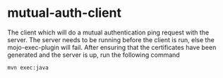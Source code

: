 # mutual-auth-client
The client which will do a mutual authentication ping request with the server.
The server needs to be running before the client is run, else the mojo-exec-plugin will fail.
After ensuring that the certificates have been generated and the server is up, run the following command

```
mvn exec:java
```
